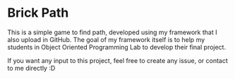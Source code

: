 # Brick Path

This is a simple game to find path, developed using my framework that I also upload in GitHub. The goal of my framework itself is to help my students in Object Oriented Programming Lab to develop their final project.

If you want any input to this project, feel free to create any issue, or contact to me directly :D